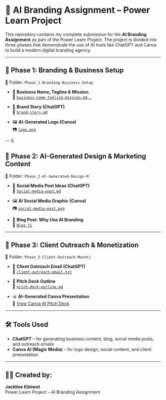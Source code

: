 # 🤖 AI Branding Assignment – Power Learn Project

This repository contains my complete submission for the **AI Branding Assignment** as part of the Power Learn Project. The project is divided into three phases that demonstrate the use of AI tools like ChatGPT and Canva to build a modern digital branding agency.

---

## 🔹 Phase 1: Branding & Business Setup

📁 Folder: `Phase_1-Branding-Business-Setup`

- 🧠 **Business Name, Tagline & Mission**  
  📄 [`business-name-tagline-mission.md..`](Phase_1-Branding-Business-Setup/business-name-tagline-mission—..)

- 📜 **Brand Story (ChatGPT)**  
  📄 [`brand-story.md`](Phase_1-Branding-Business-Setup/brand-story.md)

- 🖼️ **AI-Generated Logo (Canva)**  
  📷 [`logo.png`](Phase_1-Branding-Business-Setup/logo.png)

---S

## 🔹 Phase 2: AI-Generated Design & Marketing Content

📁 Folder: `Phase_2-Al-Generated-Design-M`

- 📱 **Social Media Post Ideas (ChatGPT)**  
  📄 [`Social-media-post.md`](Phase_2-Al-Generated-Design-M/Social-media-post.md)

- 🖼️ **AI Social Media Graphic (Canva)**  
  📷 [`social-media-post.png`](Phase_2-Al-Generated-Design-M/social-media-post.png)

- 📰 **Blog Post: Why Use AI Branding**  
  📄 [`Blog Ti`](Phase_2-Al-Generated-Design-M/Blog%20Ti)

---

## 🔹 Phase 3: Client Outreach & Monetization

📁 Folder: `Phase_3-Client-Outreach-Moneti`

- 📩 **Client Outreach Email (ChatGPT)**  
  📄 [`client-outreach-email.txt`](Phase_3-Client-Outreach-Moneti/client-outreach-email.txt)

- 🧠 **Pitch Deck Outline**  
  📄 [`pitch-deck-outline.md`](Phase_3-Client-Outreach-Moneti/pitch-deck-outline.md)

- 📊 **AI-Generated Canva Presentation**  
  🔗 [View Canva AI Pitch Deck](https://www.canva.com/design/DAFzEThP8do/X_6ZuZIvYXaAnr2j1wzPXA/view?utm_content=DAFzEThP8do&utm_campaign=designshare&utm_medium=link&utm_source=editor)

---

## 🛠️ Tools Used

- **ChatGPT** – for generating business content, blog, social media posts, and outreach emails
- **Canva AI (Magic Media)** – for logo design, social content, and client presentation

---

## 👩🏽 Created by:
**Jackline Kibiwot**  
Power Learn Project – AI Branding Assignment
